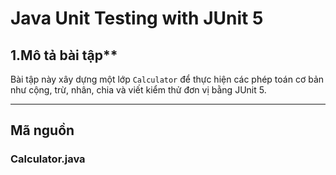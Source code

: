 # Java Unit Testing with JUnit 5

## 1.Mô tả bài tập**
  Bài tập này xây dựng một lớp `Calculator` để thực hiện các phép toán cơ bản như cộng, trừ, nhân, chia và viết kiểm thử đơn vị bằng JUnit 5.

---

## **Mã nguồn**
### Calculator.java

